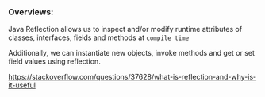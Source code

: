 ### Overviews:
Java Reflection allows us to inspect and/or modify runtime attributes of classes, interfaces, fields and methods at `compile time`

Additionally, we can instantiate new objects, invoke methods and get or set field values using reflection.

https://stackoverflow.com/questions/37628/what-is-reflection-and-why-is-it-useful